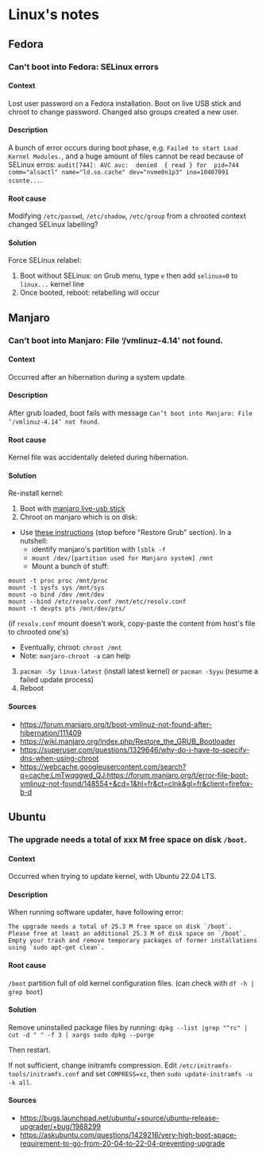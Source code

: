 # Linux's notes

## Fedora
### Can't boot into Fedora: SELinux errors
#### Context
Lost user password on a Fedora installation. Boot on live USB stick and chroot to change password. Changed also groups created a new user.   
#### Description
A bunch of error occurs during boot phase, e.g. `Failed to start Load Kernel Modules.`, and a huge amount of files cannot be read because of SELinux erros: `audit[744]: AVC avc:  denied  { read } for  pid=744 comm="alsactl" name="ld.so.cache" dev="nvme0n1p3" ino=10487091 sconte...`.
#### Root cause
Modifying `/etc/passwd`, `/etc/shadow`, `/etc/group` from a chrooted context changed SELinux labelling?
#### Solution
Force SELinux relabel:
1. Boot without SELinux: on Grub menu, type `e` then add `selinux=0` to `linux...` kernel line
2. Once booted, reboot: relabelling will occur

## Manjaro
### Can’t boot into Manjaro: File ‘/vmlinuz-4.14’ not found.
#### Context
Occurred after an hibernation during a system update.
#### Description
After grub loaded, boot fails with message `Can’t boot into Manjaro: File ‘/vmlinuz-4.14’ not found`.
#### Root cause
Kernel file was accidentally deleted during hibernation.
#### Solution
Re-install kernel:
1. Boot with [manjaro live-usb stick](https://manjaro.org/download/)
2. Chroot on manjaro which is on disk:
* Use [these instructions](https://wiki.manjaro.org/index.php/Restore_the_GRUB_Bootloader) (stop before "Restore Grub" section). In a nutshell:
  * identify manjaro's partition with `lsblk -f`
  * `mount /dev/[partition used for Manjaro system] /mnt`
  * Mount a bunch of stuff: 
```
mount -t proc proc /mnt/proc
mount -t sysfs sys /mnt/sys
mount -o bind /dev /mnt/dev
mount --bind /etc/resolv.conf /mnt/etc/resolv.conf
mount -t devpts pts /mnt/dev/pts/
```
(if `resolv.conf` mount doesn't work, copy-paste the content from host's file to chrooted one's)

  * Eventually, chroot: `chroot /mnt`
  * Note: `manjaro-chroot -a` can help

3. `pacman -Sy linux-latest` (install latest kernel) or `pacman -Syyu` (resume a failed update process)
4. Reboot
#### Sources
* https://forum.manjaro.org/t/boot-vmlinuz-not-found-after-hibernation/111409
* https://wiki.manjaro.org/index.php/Restore_the_GRUB_Bootloader
* https://superuser.com/questions/1329646/why-do-i-have-to-specify-dns-when-using-chroot
* https://webcache.googleusercontent.com/search?q=cache:LmTwqggwd_QJ:https://forum.manjaro.org/t/error-file-boot-vmlinuz-not-found/148554+&cd=1&hl=fr&ct=clnk&gl=fr&client=firefox-b-d

## Ubuntu
### The upgrade needs a total of xxx M free space on disk `/boot`.
#### Context
Occurred when trying to update kernel, with Ubuntu 22.04 LTS.
#### Description
When running software updater, have following error:
```
The upgrade needs a total of 25.3 M free space on disk `/boot`.
Please free at least an additional 25.3 M of disk space on `/boot`.
Empty your trash and remove temporary packages of former installations 
using `sudo apt-get clean`.
```
#### Root cause
`/boot` partition full of old kernel configuration files. (can check with `df -h | grep boot`)
#### Solution
Remove uninstalled package files by running: `dpkg --list |grep "^rc" | cut -d " " -f 3 | xargs sudo dpkg --purge`

Then restart.

If not sufficient, change initramfs compression. Edit `/etc/initramfs-tools/initramfs.conf` and set `COMPRESS=xz`, then `sudo update-initramfs -u -k all`.

#### Sources
* https://bugs.launchpad.net/ubuntu/+source/ubuntu-release-upgrader/+bug/1988299
* https://askubuntu.com/questions/1429216/very-high-boot-space-requirement-to-go-from-20-04-to-22-04-preventing-upgrade
